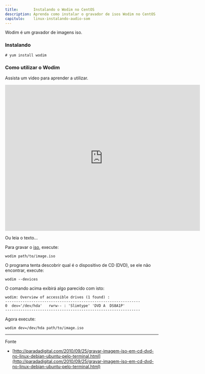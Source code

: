 ```yaml
---
title:       Instalando o Wodim no CentOS
description: Aprenda como instalar o gravador de isos Wodim no CentOS
capitulo:    linux-instalando-audio-som
---
```



Wodim é um gravador de imagens iso.


### Instalando

    # yum install wodim


### Como utilizar o Wodim

Assista um video para aprender a utilizar.

<iframe width="640" height="480" src="https://www.youtube.com/embed/BH42OJUdLeI" frameborder="0" allowfullscreen></iframe>

Ou leia o texto...

Para gravar o [iso](/linux/imagem-cd-iso/), execute:

    wodim path/to/image.iso

O programa tenta descobrir qual é o dispositivo de CD (DVD), se ele não encontrar, execute:

    wodim --devices

O comando acima exibirá algo parecido com isto:

    wodim: Overview of accessible drives (1 found) :
    --------------------------------------------------------------
    0  dev='/dev/hda'	rwrw-- : 'Slimtype' 'DVD A  DS8A1P'
    --------------------------------------------------------------

Agora execute:

    wodim dev=/dev/hda path/to/image.iso


- - -
Fonte

- [http://paradadigital.com/2010/09/25/gravar-imagem-iso-em-cd-dvd-no-linux-debian-ubuntu-pelo-terminal.html](http://paradadigital.com/2010/09/25/gravar-imagem-iso-em-cd-dvd-no-linux-debian-ubuntu-pelo-terminal.html)

